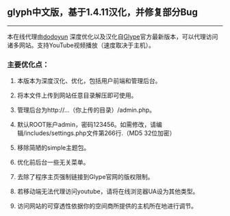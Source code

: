 ## glyph中文版，基于1.4.11汉化，并修复部分Bug
----

本在线代理由[dodoyun](http://www.dodoyun.net) 深度优化以及汉化自[Glype](https://github.com/Abban/glype)官方最新版本，可以代理访问诸多网站。支持YouTube视频播放（速度取决于主机）。

### 主要优化点：


1. 本版本为深度汉化、优化，包括用户前端和管理后台。

1. 将本文件上传到网站任意目录解压即可使用。

1. 管理后台为http://...（你上传的目录）/admin.php。

1. 默认ROOT账户admin，密码123456。如需修改，请编辑/includes/settings.php文件第266行.（MD5 32位加密）

1. 移除简陋的simple主题包。

1. 优化前后台一些无关菜单。

1. 去除了程序主页强制链接到Glype官网的版权限制。

1. 若移动端无法代理访问youtube，请将在线浏览器UA设为其他类型。

1. 访问网站的可穿透性依据你的空间商所提供的主机所在地进行调节。

